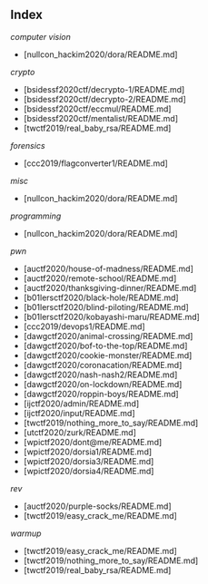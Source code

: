 ## Index

_computer vision_

* [nullcon\_hackim2020/dora/README.md]

_crypto_

* [bsidessf2020ctf/decrypto-1/README.md]
* [bsidessf2020ctf/decrypto-2/README.md]
* [bsidessf2020ctf/eccmul/README.md]
* [bsidessf2020ctf/mentalist/README.md]
* [twctf2019/real\_baby\_rsa/README.md]

_forensics_

* [ccc2019/flagconverter1/README.md]

_misc_

* [nullcon\_hackim2020/dora/README.md]

_programming_

* [nullcon\_hackim2020/dora/README.md]

_pwn_

* [auctf2020/house-of-madness/README.md]
* [auctf2020/remote-school/README.md]
* [auctf2020/thanksgiving-dinner/README.md]
* [b01lersctf2020/black-hole/README.md]
* [b01lersctf2020/blind-piloting/README.md]
* [b01lersctf2020/kobayashi-maru/README.md]
* [ccc2019/devops1/README.md]
* [dawgctf2020/animal-crossing/README.md]
* [dawgctf2020/bof-to-the-top/README.md]
* [dawgctf2020/cookie-monster/README.md]
* [dawgctf2020/coronacation/README.md]
* [dawgctf2020/nash-nash2/README.md]
* [dawgctf2020/on-lockdown/README.md]
* [dawgctf2020/roppin-boys/README.md]
* [ijctf2020/admin/README.md]
* [ijctf2020/input/README.md]
* [twctf2019/nothing\_more\_to\_say/README.md]
* [utctf2020/zurk/README.md]
* [wpictf2020/dont@me/README.md]
* [wpictf2020/dorsia1/README.md]
* [wpictf2020/dorsia3/README.md]
* [wpictf2020/dorsia4/README.md]

_rev_

* [auctf2020/purple-socks/README.md]
* [twctf2019/easy\_crack\_me/README.md]

_warmup_

* [twctf2019/easy\_crack\_me/README.md]
* [twctf2019/nothing\_more\_to\_say/README.md]
* [twctf2019/real\_baby\_rsa/README.md]

